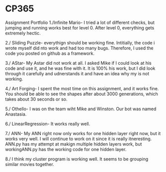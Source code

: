 # CP365
Assignment Portfolio
1./Infinite Mario- I tried a lot of different checks, but jumping and running works best for level 0. After level 0, everything
gets extremely hectic.

2./ Sliding Puzzle- everythign should be working fine. Intitially, the code i wrote myself did nto work and had too many bugs.
Therefore, I used the code you posted on github as a framework.

3./ AStar- My Astar did not work at all. I asked Mike if I could look at his code and use it, and he was fine with it. 
It is 100% his work, but I did look through it carefully and udnerstands it and have an idea why my is not working. 

4./ Art Forging- I spent the most time on this assignment, and it works fine. You should be able to see the shapes after about
3000 generations, which takes about 30 seconds or so.

5./ Othello- I was on the team wiht Mike and Winston. Our bot was named Anastasia.

6./ LinearRegression- It works really well. 

7./ ANN- My ANN right now only works for one hidden layer right now, but it works very well. I will continue to work on it since it is
really itneresting. ANN.py has my attempt at makign multiple hidden layers work, but workingANN.py has the working code for one hidden layer.

8./ I think my cluster program is working well. It seems to be grouping similar movies together.
